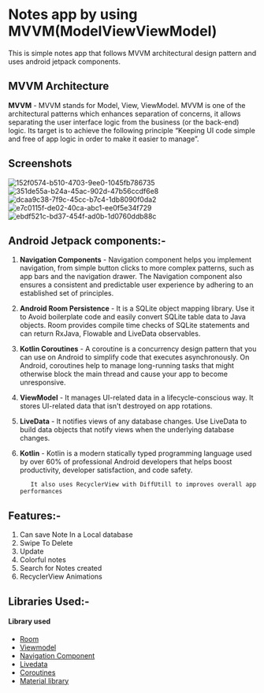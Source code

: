 # Notes app by using MVVM(ModelViewViewModel)
This is simple notes app that follows MVVM architectural design pattern and uses android jetpack components.

## MVVM Architecture

__MVVM__ - MVVM stands for Model, View, ViewModel. MVVM is one of the architectural patterns which enhances separation of concerns, it allows separating the user interface logic from the business (or the back-end) logic. Its target is to achieve the following principle “Keeping UI code simple and free of app logic in order to make it easier to manage”.      
 
 ## Screenshots
![152f0574-b510-4703-9ee0-1045fb786735](https://user-images.githubusercontent.com/56357841/131113467-6dfbbb00-5e61-432a-b00f-cde9b4544953.jpg)
![351de55a-b24a-45ac-902d-47b56ccdf6e8](https://user-images.githubusercontent.com/56357841/131117741-77648036-4496-43c7-a408-d2a4d23fbccc.jpg)
![dcaa9c38-7f9c-45cc-b7c4-1db8090f0da2](https://user-images.githubusercontent.com/56357841/131117795-1839851d-676f-43d7-b722-f1ef27423d25.jpg)
![e7c0115f-de02-40ca-abc1-ee0f5e34f729](https://user-images.githubusercontent.com/56357841/131117818-a10597e0-3d83-4b35-9d3f-26148e5e5223.jpg)
![ebdf521c-bd37-454f-ad0b-1d0760ddb88c](https://user-images.githubusercontent.com/56357841/131117840-fe7a80ae-112f-4617-bb1a-abcb46e8ba52.jpg)


## Android Jetpack components:-
1. __Navigation Components__ - Navigation component helps you implement navigation, from simple button clicks to more complex patterns, such as app bars and the navigation drawer. The Navigation component also ensures a consistent and predictable user experience by adhering to an established set of principles.

2. __Android Room Persistence__ - It is a SQLite object mapping library. Use it to Avoid boilerplate code and easily convert SQLite table data to Java objects. Room provides compile time checks of SQLite statements and can return RxJava, Flowable and LiveData observables.

3. __Kotlin Coroutines__ - A coroutine is a concurrency design pattern that you can use on Android to simplify code that executes asynchronously. On Android, coroutines help to manage long-running tasks that might otherwise block the main thread and cause your app to become unresponsive.

4. __ViewModel__ - It manages UI-related data in a lifecycle-conscious way. It stores UI-related data that isn't destroyed on app rotations.

5. __LiveData__ - It notifies views of any database changes. Use LiveData to build data objects that notify views when the underlying database changes.

6. __Kotlin__ - Kotlin is a modern statically typed programming language used by over 60% of professional Android developers that helps boost productivity, developer satisfaction, and code safety.

          It also uses RecyclerView with DiffUtill to improves overall app performances

## Features:-
1. Can save Note In a Local database
2.  Swipe To Delete
3.  Update
4. Colorful notes
5. Search for Notes created
7. RecyclerView Animations



## Libraries Used:-
   <h4>Library used</h4>
<ul>
<li><a href="https://developer.android.com/topic/libraries/architecture/room" target="_blank">Room</a></li>
<li><a href="https://developer.android.com/topic/libraries/architecture/viewmodel" target="_blank">Viewmodel</a></li>
<li><a href="https://developer.android.com/guide/navigation/navigation-getting-started" target="_blank">Navigation Component</a></li>
<li><a href="https://developer.android.com/topic/libraries/architecture/livedata">Livedata</a></li>
<li><a href="https://developer.android.com/kotlin/coroutines" target="_blank">Coroutines</a></li>
<li><a href="https://material.io/develop/android/docs/getting-started/" target="_blank">Material library</a></li>          
   
</ul>


